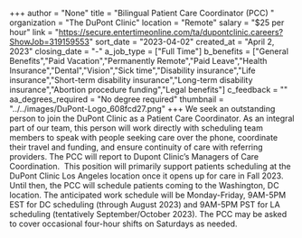 +++
author = "None"
title = "Bilingual Patient Care Coordinator (PCC) "
organization = "The DuPont Clinic"
location = "Remote"
salary = "$25 per hour"
link = "https://secure.entertimeonline.com/ta/dupontclinic.careers?ShowJob=319159553"
sort_date = "2023-04-02"
created_at = "April 2, 2023"
closing_date = "-"
a_job_type = ["Full Time"]
b_benefits = ["General Benefits","Paid Vacation","Permanently Remote","Paid Leave","Health Insurance","Dental","Vision","Sick time","Disability insurance","Life insurance","Short-term disability insurance","Long-term disability insurance","Abortion procedure funding","Legal benefits"]
c_feedback = ""
aa_degrees_required = "No degree required"
thumbnail = "../../images/DuPont-Logo_608fcd27.png"
+++
We seek an outstanding person to join the DuPont Clinic as a Patient Care Coordinator. As an integral part of our team, this person will work directly with scheduling team members to speak with people seeking care over the phone, coordinate their travel and funding, and ensure continuity of care with referring providers. The PCC will report to Dupont Clinic’s Managers of Care Coordination.  This position will primarily support patients scheduling at the DuPont Clinic Los Angeles location once it opens up for care in Fall 2023. Until then, the PCC will schedule patients coming to the Washington, DC location. The anticipated work schedule will be Monday-Friday, 9AM-5PM EST for DC scheduling (through August 2023) and 9AM-5PM PST for LA scheduling (tentatively September/October 2023). The PCC may be asked to cover occasional four-hour shifts on Saturdays as needed. 